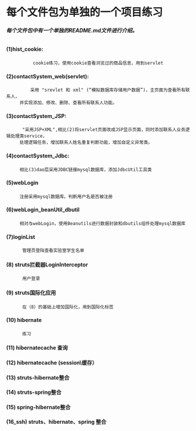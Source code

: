 #                                 每个文件包为单独的一个项目练习    
  
    
    
###### ___每个文件包中有一个单独的README.md文件进行介绍。___  




#### (1)hist_cookie:
              cookie练习，使用cookie查看浏览过的商品信息，用到servlet

#### (2)contactSystem_web(servlet): 
             采用 "srevlet 和 xml" (“模拟数据库存储用户数据”)，主页面为查看所有联系人，  
         并实现添加、修改、删除、查看所有联系人功能。

#### (3)contactSystem_JSP:  
          "采用JSP+XML",相比(2)将servlet页面改成JSP显示页面，同时添加联系人业务逻辑处理类service，  
         处理逻辑任务，增加联系人姓名重复判断功能，增加自定义异常类。

#### (4)contactSystem_Jdbc:  
         相比(3)dao层采用JDBC链接mysql数据库，添加JdbcUtil工具类

#### (5)webLogin  
         注册采用mysql数据库。判断用户名是否被注册
 

#### (6)webLogin_beanUtil_dbutil
         相对与webLogin，使用Beanutils进行数据封装和dbutils组件处理mysql数据库
 

#### (7)loginList 
          管理员登陆查看实验室学生名单
 

#### (8) struts拦截器LoginInterceptor

          用户登录

#### (9) struts国际化应用

          在（8）的基础上增加国际化，用到国际化标签

#### (10)  hibernate

          练习
          
  
  
#### (11)  hibernatecache  查询
  
  
#### (12)  hibernatecache  (session\缓存）  
  
#### (13)  struts-hibernate整合  
#### (14)  struts-spring整合  
#### (15)  spring-hibernate整合  
#### (16_ssh) struts、hibernate、spring 整合 
  
   
  

         
          

 


